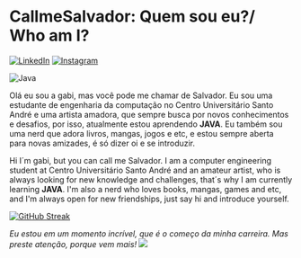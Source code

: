# CallmeSalvador: Quem sou eu?/ Who am I?
[![LinkedIn](https://img.shields.io/badge/LinkedIn-000?style=for-the-badge&logo=linkedin&logoColor=0E76A8)](https://www.linkedin.com/in/gabriela-salvador-135153275)
[![Instagram](https://img.shields.io/badge/Instagram-000?style=for-the-badge&logo=instagram)](https://www.instagram.com/gabi_salvador.png/)

![Java](https://img.shields.io/badge/Java-000?style=for-the-badge&logo=java)

Olá eu sou a gabi, mas você pode me chamar de Salvador.
Eu sou uma estudante de engenharia da computação no Centro Universitário Santo André e uma artista amadora, que sempre busca por novos conhecimentos e desafios, por isso, atualmente estou aprendendo __JAVA__. Eu também sou uma nerd que adora livros, mangas, jogos e etc, e estou sempre aberta para novas amizades, é só dizer oi e se introduzir.

Hi I´m gabi, but you can call me Salvador.
I am a computer engineering student at Centro Universitário Santo André and an amateur artist, who is always looking for new knowledge and challenges, that´s why I am currently learning __JAVA__. I'm also a nerd who loves books, mangas, games and etc, and I'm always open for new friendships, just say hi and introduce yourself.

[![GitHub Streak](https://streak-stats.demolab.com?user=CallmeSalvador&theme=transparent&locale=pt_BR&mode=weekly)](https://git.io/streak-stats)




_Eu estou em um momento incrível, que é o começo da minha carreira. Mas preste atenção, porque vem mais!_
![](https://i.pinimg.com/564x/61/cc/9a/61cc9a2c97421d4e3e32efa10fd4741c.jpg) 
